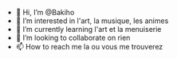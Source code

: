 - 👋 Hi, I’m @Bakiho
- 👀 I’m interested in  l'art, la musique, les animes
- 🌱 I’m currently learning l'art et la menuiserie 
- 💞️ I’m looking to collaborate on  rien 
- 📫 How to reach me la ou vous me trouverez 

<!---
Bakiho/Bakiho is a ✨ special ✨ repository because its `README.md` (this file) appears on your GitHub profile.
You can click the Preview link to take a look at your changes.
--->
